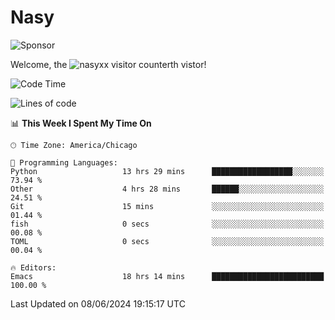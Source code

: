 # Nasy

<!--
<p align="center">
<img height="200" src="https://github-readme-stats.vercel.app/api?username=nasyxx&count_private=true&show_icons=true&theme=dracula&include_all_commits=true"/>
<img height="200" src="https://github-readme-stats.vercel.app/api/top-langs/?username=nasyxx&theme=dracula&hide=html,jupyter+notebook&count_private=true&show_icons=true"/>
</p>

  
----------------
-->

![Sponsor](https://img.shields.io/static/v1.svg?label=Sponsor&message=%E2%9D%A4&logo=GitHub&style=flat&color=pink)
 
Welcome, the ![nasyxx visitor counter](https://count.getloli.com/get/@nasyxx?theme=rule34)th vistor!
 
<!--START_SECTION:waka-->
![Code Time](http://img.shields.io/badge/Code%20Time-4%2C512%20hrs%2029%20mins-blue)

![Lines of code](https://img.shields.io/badge/From%20Hello%20World%20I%27ve%20Written-0%20lines%20of%20code-blue)

📊 **This Week I Spent My Time On** 

```text
🕑︎ Time Zone: America/Chicago

💬 Programming Languages: 
Python                   13 hrs 29 mins      ██████████████████░░░░░░░   73.94 % 
Other                    4 hrs 28 mins       ██████░░░░░░░░░░░░░░░░░░░   24.51 % 
Git                      15 mins             ░░░░░░░░░░░░░░░░░░░░░░░░░   01.44 % 
fish                     0 secs              ░░░░░░░░░░░░░░░░░░░░░░░░░   00.08 % 
TOML                     0 secs              ░░░░░░░░░░░░░░░░░░░░░░░░░   00.04 % 

🔥 Editors: 
Emacs                    18 hrs 14 mins      █████████████████████████   100.00 % 
```


 Last Updated on 08/06/2024 19:15:17 UTC
<!--END_SECTION:waka-->

<!-- ![visitors](https://visitor-badge.laobi.icu/badge?page_id=nasyxx.nasyxx) -->
